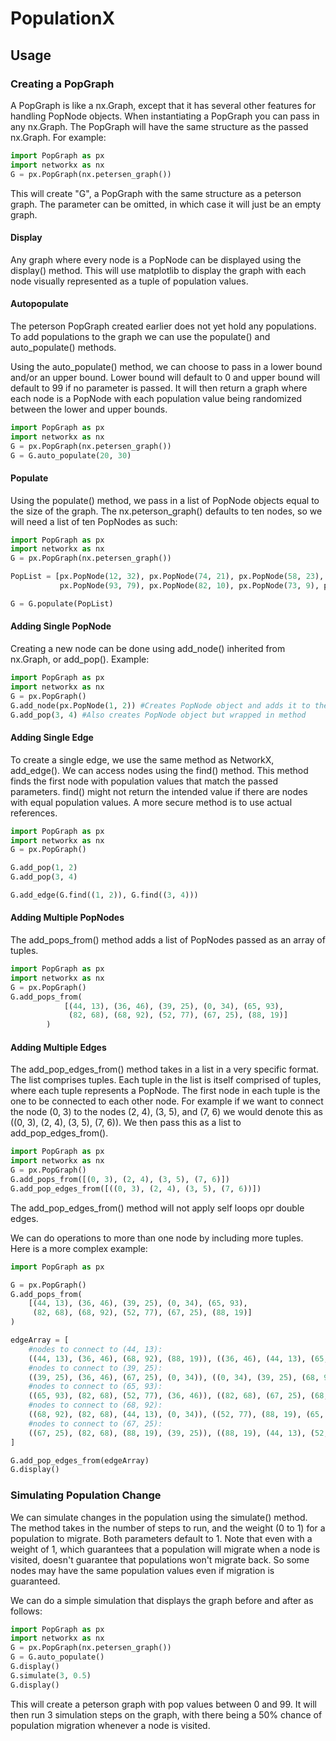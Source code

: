 # PopulationX

## Usage

### Creating a PopGraph

A PopGraph is like a nx.Graph, except that it has several other features for handling PopNode objects. 
When instantiating a PopGraph you can pass in any nx.Graph. The PopGraph will have the same structure
as the passed nx.Graph. For example:

```py
import PopGraph as px
import networkx as nx
G = px.PopGraph(nx.petersen_graph())
```
This will create "G", a PopGraph with the same structure as a peterson graph. The parameter can be omitted,
in which case it will just be an empty graph.

#### Display

Any graph where every node is a PopNode can be displayed using the display() method. This will use matplotlib
to display the graph with each node visually represented as a tuple of population values.

#### Autopopulate

The peterson PopGraph created earlier does not yet hold any populations. To add populations to the graph we 
can use the populate() and auto_populate() methods.

Using the auto_populate() method, we can choose to pass in a lower bound and/or an upper bound. Lower bound
will default to 0 and upper bound will default to 99 if no parameter is passed. It will then return a graph
where each node is a PopNode with each population value being randomized between the lower and upper bounds.
```py
import PopGraph as px
import networkx as nx
G = px.PopGraph(nx.petersen_graph())
G = G.auto_populate(20, 30)
```

#### Populate

Using the populate() method, we pass in a list of PopNode objects equal to the size of
the graph. The nx.peterson_graph() defaults to ten nodes, so we will need a list of ten PopNodes as such:
```py
import PopGraph as px
import networkx as nx
G = px.PopGraph(nx.petersen_graph())

PopList = [px.PopNode(12, 32), px.PopNode(74, 21), px.PopNode(58, 23), px.PopNode(93, 10), px.PopNode(50, 84),
           px.PopNode(93, 79), px.PopNode(82, 10), px.PopNode(73, 9), px.PopNode(0, 21), px.PopNode(87, 5)]

G = G.populate(PopList)
```

#### Adding Single PopNode

Creating a new node can be done using add_node() inherited from nx.Graph, or add_pop(). Example:
```py
import PopGraph as px
import networkx as nx
G = px.PopGraph()
G.add_node(px.PopNode(1, 2)) #Creates PopNode object and adds it to the graph
G.add_pop(3, 4) #Also creates PopNode object but wrapped in method
```

#### Adding Single Edge

To create a single edge, we use the same method as NetworkX, add_edge(). We can access nodes using the find() method.
This method finds the first node with population values that match the passed parameters.
find() might not return the intended value if there are nodes with equal population values. A more secure method is to
use actual references.

```py
import PopGraph as px
import networkx as nx
G = px.PopGraph()

G.add_pop(1, 2)
G.add_pop(3, 4)

G.add_edge(G.find((1, 2)), G.find((3, 4)))
```

#### Adding Multiple PopNodes

The add_pops_from() method adds a list of PopNodes passed as an array of tuples.
```py
import PopGraph as px
import networkx as nx
G = px.PopGraph()
G.add_pops_from(
            [(44, 13), (36, 46), (39, 25), (0, 34), (65, 93), 
             (82, 68), (68, 92), (52, 77), (67, 25), (88, 19)]
        )
```

#### Adding Multiple Edges

The add_pop_edges_from() method takes in a list in a very specific format. The list comprises tuples.
Each tuple in the list is itself comprised of tuples, where each tuple represents a PopNode.
The first node in each tuple is the one to be connected to each other node. For example if we want to connect the
node (0, 3) to the nodes (2, 4), (3, 5), and (7, 6) we would denote this as ((0, 3), (2, 4), (3, 5), (7, 6)).
We then pass this as a list to add_pop_edges_from().
```py
import PopGraph as px
import networkx as nx
G = px.PopGraph()
G.add_pops_from([(0, 3), (2, 4), (3, 5), (7, 6)])
G.add_pop_edges_from([((0, 3), (2, 4), (3, 5), (7, 6))])
```

The add_pop_edges_from() method will not apply self loops opr double edges. 

We can do operations to more than one node by including more tuples. Here is a more complex example:

```py
import PopGraph as px

G = px.PopGraph()
G.add_pops_from(
    [(44, 13), (36, 46), (39, 25), (0, 34), (65, 93), 
     (82, 68), (68, 92), (52, 77), (67, 25), (88, 19)]
)

edgeArray = [
    #nodes to connect to (44, 13):
    ((44, 13), (36, 46), (68, 92), (88, 19)), ((36, 46), (44, 13), (65, 93), (39, 25)),
    #nodes to connect to (39, 25):
    ((39, 25), (36, 46), (67, 25), (0, 34)), ((0, 34), (39, 25), (68, 92), (52, 77)),
    #nodes to connect to (65, 93):
    ((65, 93), (82, 68), (52, 77), (36, 46)), ((82, 68), (67, 25), (68, 92), (65, 93)),
    #nodes to connect to (68, 92):
    ((68, 92), (82, 68), (44, 13), (0, 34)), ((52, 77), (88, 19), (65, 93), (0, 34)),
    #nodes to connect to (67, 25):
    ((67, 25), (82, 68), (88, 19), (39, 25)), ((88, 19), (44, 13), (52, 77), (67, 25))
]

G.add_pop_edges_from(edgeArray)
G.display()
```

### Simulating Population Change

We can simulate changes in the population using the simulate() method. The method takes in the number of steps to run,
and the weight (0 to 1) for a population to migrate. Both parameters default to 1. Note that even with a weight of 1,
which guarantees that a population will migrate when a node is visited, doesn't guarantee that populations won't
migrate back. So some nodes may have the same population values even if migration is guaranteed.

We can do a simple simulation that displays the graph before and after as follows:

```py
import PopGraph as px
import networkx as nx
G = px.PopGraph(nx.petersen_graph())
G = G.auto_populate()
G.display()
G.simulate(3, 0.5)
G.display()
```

This will create a peterson graph with pop values between 0 and 99. It will then run 3 simulation steps on the graph,
with there being a 50% chance of population migration whenever a node is visited.

